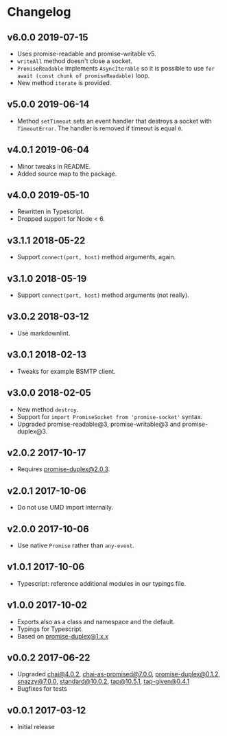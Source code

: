 # Changelog

## v6.0.0 2019-07-15

- Uses promise-readable and promise-writable v5.
- `writeAll` method doesn't close a socket.
- `PromiseReadable` implements `AsyncIterable` so it is possible to use
  `for await (const chunk of promiseReadable)` loop.
- New method `iterate` is provided.

## v5.0.0 2019-06-14

- Method `setTimeout` sets an event handler that destroys a socket with
  `TimeoutError`. The handler is removed if timeout is equal `0`.

## v4.0.1 2019-06-04

- Minor tweaks in README.
- Added source map to the package.

## v4.0.0 2019-05-10

- Rewritten in Typescript.
- Dropped support for Node < 6.

## v3.1.1 2018-05-22

- Support `connect(port, host)` method arguments, again.

## v3.1.0 2018-05-19

- Support `connect(port, host)` method arguments (not really).

## v3.0.2 2018-03-12

- Use markdownlint.

## v3.0.1 2018-02-13

- Tweaks for example BSMTP client.

## v3.0.0 2018-02-05

- New method `destroy`.
- Support for `import PromiseSocket from 'promise-socket'` syntax.
- Upgraded promise-readable@3, promise-writable@3 and promise-duplex@3.

## v2.0.2 2017-10-17

- Requires promise-duplex@2.0.3.

## v2.0.1 2017-10-06

- Do not use UMD import internally.

## v2.0.0 2017-10-06

- Use native `Promise` rather than `any-event`.

## v1.0.1 2017-10-06

- Typescript: reference additional modules in our typings file.

## v1.0.0 2017-10-02

- Exports also as a class and namespace and the default.
- Typings for Typescript.
- Based on promise-duplex@1.x.x

## v0.0.2 2017-06-22

- Upgraded chai@4.0.2, chai-as-promised@7.0.0, promise-duplex@0.1.2,
  snazzy@7.0.0, standard@10.0.2, tap@10.5.1, tap-given@0.4.1
- Bugfixes for tests

## v0.0.1 2017-03-12

- Initial release
